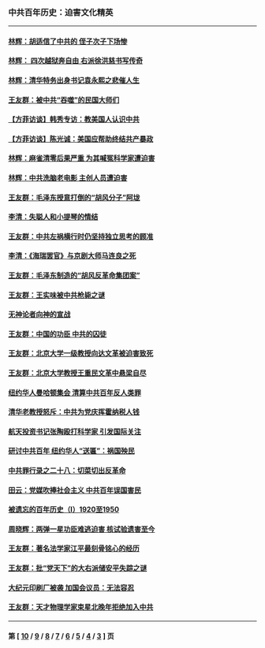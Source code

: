 ### 中共百年历史：迫害文化精英
---
#### [林辉：胡适信了中共的 侄子次子下场惨](../../pages/nf1176111/n14019760.md?07260430) 
#### [林辉： 四次越狱奔自由 右派徐洪慈书写传奇](../../pages/nf1176111/n14010438.md?07260430) 
#### [林辉：清华特务出身书记袁永熙之悲催人生](../../pages/nf1176111/n13997413.md?07260430) 
#### [王友群：被中共“吞噬”的民国大师们](../../pages/nf1176111/n13942620.md?07260430) 
#### [【方菲访谈】韩秀专访：教美国人认识中共](../../pages/nf1176111/n13821310.md?07260430) 
#### [【方菲访谈】陈光诚：美国应帮助终结共产暴政](../../pages/nf1176111/n13759521.md?07260430) 
#### [林辉：麻雀清零后果严重 为其喊冤科学家遭迫害](../../pages/nf1176111/n13746900.md?07260430) 
#### [林辉：中共洗脑老电影 主创人员遭迫害](../../pages/nf1176111/n13699437.md?07260430) 
#### [王友群：毛泽东授意打倒的“胡风分子”阿垅](../../pages/nf1176111/n13592541.md?07260430) 
#### [李清：失聪人和小提琴的情结](../../pages/nf1176111/n13459280.md?07260430) 
#### [王友群：中共左祸横行时仍坚持独立思考的顾准](../../pages/nf1176111/n13444722.md?07260430) 
#### [李清：《海瑞罢官》与京剧大师马连良之死](../../pages/nf1176111/n13412316.md?07260430) 
#### [王友群：毛泽东制造的“胡风反革命集团案”](../../pages/nf1176111/n13324909.md?07260430) 
#### [王友群：王实味被中共枪毙之谜](../../pages/nf1176111/n13307502.md?07260430) 
#### [无神论者向神的宣战](../../pages/nf1176111/n13281535.md?07260430) 
#### [王友群：中国的功臣 中共的囚徒](../../pages/nf1176111/n13291790.md?07260430) 
#### [王友群：北京大学一级教授向达文革被迫害致死](../../pages/nf1176111/n13150966.md?07260430) 
#### [王友群：北京大学教授王重民文革中悬梁自尽](../../pages/nf1176111/n13084645.md?07260430) 
#### [纽约华人曼哈顿集会 清算中共百年反人类罪](../../pages/nf1176111/n13084157.md?07260430) 
#### [清华老教授怒斥：中共为党庆挥霍纳税人钱](../../pages/nf1176111/n13071430.md?07260430) 
#### [航天投资书记张陶殴打科学家 引发国际关注](../../pages/nf1176111/n13069132.md?07260430) 
#### [研讨中共百年 纽约华人“送匾”：祸国殃民](../../pages/nf1176111/n13057367.md?07260430) 
#### [中共罪行录之二十八：切菜切出反革命](../../pages/nf1176111/n13030600.md?07260430) 
#### [田云：党媒吹捧社会主义 中共百年误国害民](../../pages/nf1176111/n13006682.md?07260430) 
#### [被遗忘的百年历史（I）1920至1950](../../pages/nf1176111/n12986411.md?07260430) 
#### [周晓辉：两弹一星功臣难逃迫害 核试验遗害至今](../../pages/nf1176111/n12974997.md?07260430) 
#### [王友群：著名法学家江平最刻骨铭心的经历](../../pages/nf1176111/n12970787.md?07260430) 
#### [王友群：批“党天下”的大右派储安平失踪之谜](../../pages/nf1176111/n12954229.md?07260430) 
#### [大纪元印刷厂被袭 加国会议员：无法容忍](../../pages/nf1176111/n12883028.md?07260430) 
#### [王友群：天才物理学家束星北晚年拒绝加入中共](../../pages/nf1176111/n12792913.md?07260430) 

---
#### 第 [ [10](./10.md?07260430) / [9](./9.md?07260430) / [8](./8.md?07260430) / [7](./7.md?07260430) / [6](./6.md?07260430) / [5](./5.md?07260430) / [4](./4.md?07260430) / [3](./3.md?07260430) ] 页
